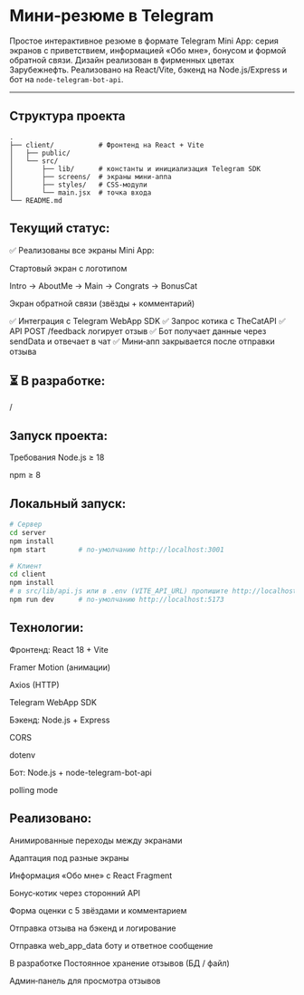 # Мини‑резюме в Telegram

Простое интерактивное резюме в формате Telegram Mini App: серия экранов с приветствием, информацией «Обо мне», бонусом и формой обратной связи. Дизайн реализован в фирменных цветах Зарубежнефть. Реализовано на React/Vite, бэкенд на Node.js/Express и бот на `node-telegram-bot-api`.

---

## Структура проекта

```text
.
├── client/           # Фронтенд на React + Vite
│   ├── public/
│   └── src/
│       ├── lib/      # константы и инициализация Telegram SDK
│       ├── screens/  # экраны мини‑аппа
│       ├── styles/   # CSS-модули
│       └── main.jsx  # точка входа
└── README.md
```
## Текущий статус:
✅ Реализованы все экраны Mini App:

Стартовый экран с логотипом

Intro → AboutMe → Main → Congrats → BonusCat

Экран обратной связи (звёзды + комментарий)

✅ Интеграция с Telegram WebApp SDK
✅ Запрос котика с TheCatAPI
✅ API POST /feedback логирует отзыв
✅ Бот получает данные через sendData и отвечает в чат
✅ Мини‑апп закрывается после отправки отзыва

## ⏳ В разработке:

/

## Запуск проекта:
Требования
Node.js ≥ 18

npm ≥ 8

## Локальный запуск:
```bash
# Сервер
cd server
npm install
npm start        # по‑умолчанию http://localhost:3001

# Клиент
cd client
npm install
# в src/lib/api.js или в .env (VITE_API_URL) пропишите http://localhost:3001
npm run dev      # по‑умолчанию http://localhost:5173
```
## Технологии:
Фронтенд:
React 18 + Vite

Framer Motion (анимации)

Axios (HTTP)

Telegram WebApp SDK

Бэкенд:
Node.js + Express

CORS

dotenv

Бот:
Node.js + node-telegram-bot-api

polling mode


## Реализовано:
Анимированные переходы между экранами

Адаптация под разные экраны

Информация «Обо мне» с React Fragment

Бонус‑котик через сторонний API

Форма оценки с 5 звёздами и комментарием

Отправка отзыва на бэкенд и логирование

Отправка web_app_data боту и ответное сообщение

В разработке
Постоянное хранение отзывов (БД / файл)

Админ‑панель для просмотра отзывов